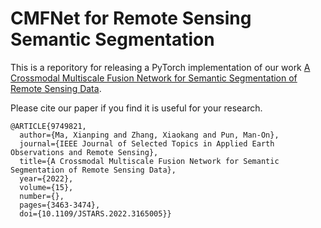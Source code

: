 # CMFNet for Remote Sensing Semantic Segmentation 

This is a reporitory for releasing a PyTorch implementation of our work [A Crossmodal Multiscale Fusion Network for Semantic Segmentation of Remote Sensing Data](https://ieeexplore.ieee.org/abstract/document/9749821/).

Please cite our paper if you find it is useful for your research.

```
@ARTICLE{9749821,
  author={Ma, Xianping and Zhang, Xiaokang and Pun, Man-On},
  journal={IEEE Journal of Selected Topics in Applied Earth Observations and Remote Sensing}, 
  title={A Crossmodal Multiscale Fusion Network for Semantic Segmentation of Remote Sensing Data}, 
  year={2022},
  volume={15},
  number={},
  pages={3463-3474},
  doi={10.1109/JSTARS.2022.3165005}}
  ```
